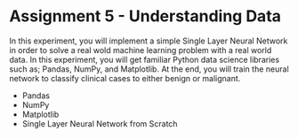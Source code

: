 # Assignment 5 - Understanding Data

In this experiment, you will implement a simple Single Layer Neural Network in order to solve a real wold machine learning problem with a real world data. In this experiment, you will get familiar Python data science libraries such as; Pandas, NumPy, and Matplotlib. At the end, you will train the neural network to classify clinical cases to either benign or malignant.

- Pandas
- NumPy
- Matplotlib
- Single Layer Neural Network from Scratch
